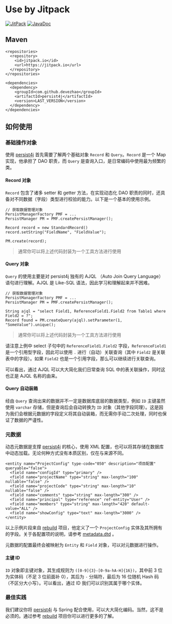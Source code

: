 # Use by Jitpack

[![JitPack](https://jitpack.io/v/devezhao/persist4j.svg)](https://jitpack.io/#devezhao/persist4j)
[![JavaDoc](https://img.shields.io/badge/java-doc-red.svg)](https://devezhao.github.io/persist4j/index.html)

## Maven

```
<repositories>
  <repository>
    <id>jitpack.io</id>
    <url>https://jitpack.io</url>
  </repository>
</repositories>

<dependencies>
  <dependency>
    <groupId>com.github.devezhao</groupId>
    <artifactId>persist4j</artifactId>
    <version>LAST_VERSION</version>
  </dependency>
</dependencies>
```

## 如何使用

### 基础操作对象

使用 [persist4j](https://github.com/devezhao/persist4j) 首先需要了解两个基础对象 `Record` 和 `Query`。`Record` 是一个 Map 实现，他承担了 DAO 职责，而 `Query` 是查询入口，是日常编码中使用最为频繁的类。

#### Record 对象

`Record` 包含了诸多 setter 和 getter 方法，在实现动态化 DAO 职责的同时，还具备对不同数据（字段）类型进行校验的能力。以下是一个基本的使用示例。

```
// 获取数据管理对象
PersistManagerFactory PMF = ...
PersistManager PM = PMF.createPersistManager();

Record record = new StandardRecord()
record.setString("FieldName", "FieldValue");

PM.create(record);
```

> 通常你可以将上述代码封装为一个工具方法进行使用

#### Query 对象

`Query` 的使用主要是对 persist4j 独有的 AJQL （Auto Join Query Language）语句进行理解。AJQL 是 Like-SQL 语法，因此学习和理解起来并不困难。

```
// 获取数据管理对象
PersistManagerFactory PMF = ...
PersistManager PM = PMF.createPersistManager();

String ajql = "select Field1, ReferenceField1.Field2 from Table1 where Field2 = ?";
Record found = PM.createQuery(ajql).setParameter(1, "SomeValue").unique();
```

> 通常你可以将上述代码封装为一个工具方法进行使用

请注意上例中 select 子句中的 `ReferenceField1.Field2` 字段，`ReferenceField1` 是一个引用型字段，因此可以使用 `.` 进行（自动）关联查询（其中 `Field2` 是关联表中的字段）。如果 `Field2` 也是一个引用字段，那么可以继续进行关联查询。

可以看出，通过 AJQL 可以大大简化我们日常查询 SQL 中的表关联操作，同时这也正是 AJQL 名称的由来。

#### Query 自动装箱

经由 `Query` 查询出来的数据并不一定是数据库底层的数据类型，例如 `ID` 主键虽然使用 `varchar` 存储，但是查询后会自动转换为 `ID` 对象（其他字段同理）。这是因为我们会根据元数据的字段定义将其自动装箱，而无需你手动二次处理，同时也保证了数据的严谨性。

### 元数据

动态元数据是支撑 [persist4j](https://github.com/devezhao/persist4j) 的核心，使用 XML 配置，也可以将其存储在数据库中动态加载。无论何种方式没有本质区别，仅在与来源不同。

```
<entity name="ProjectConfig" type-code="050" description="项目配置" queryable="false">
  <field name="configId" type="primary" />
  <field name="projectName" type="string" max-length="100" nullable="false" />
  <field name="projectCode" type="string" max-length="10" nullable="false" />
  <field name="comments" type="string" max-length="300" />
  <field name="principal" type="reference" ref-entity="User" />
  <field name="members" type="string" max-length="420" default-value="ALL" />
  <field name="showConfig" type="text" max-length="3000" />
</entity>
```

以上示例片段来自 [rebuild](https://github.com/getrebuild/rebuild/) 项目，他定义了一个 `ProjectConfig` 实体及其所拥有的字段。关于各配置项的说明，请参考 [metadata.dtd](https://github.com/devezhao/persist4j/blob/master/src/main/resources/metadata.dtd) 。

元数据的配置最终会被映射为 `Entity` 和 `Field` 对象，可以对元数据进行操作。

#### 主键 ID

`ID` 对象即主键对象，其生成规则为 `([0-9]{3}-[0-9a-hA-H]{16})`，其中前 3 位为实体码（不足 3 位前面补 0），其后为 `-` 分隔符，最后为 16 位随机 Hash 码（不区分大小写）。可以看出，通过 ID 我们可以识别其属于哪个实体。

### 最佳实践

我们建议你将 [persist4j](https://github.com/devezhao/persist4j) 与 Spring 配合使用，可以大大简化编码。当然，这不是必须的。通过参考 [rebuild](https://github.com/getrebuild/rebuild/) 项目你可以进行更多的了解。

